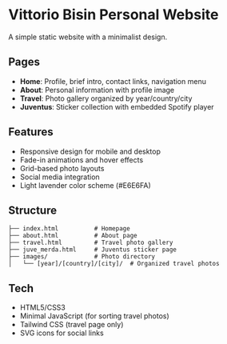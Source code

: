 # Vittorio Bisin Personal Website

A simple static website with a minimalist design.

## Pages
- **Home**: Profile, brief intro, contact links, navigation menu
- **About**: Personal information with profile image
- **Travel**: Photo gallery organized by year/country/city
- **Juventus**: Sticker collection with embedded Spotify player

## Features
- Responsive design for mobile and desktop
- Fade-in animations and hover effects
- Grid-based photo layouts
- Social media integration
- Light lavender color scheme (#E6E6FA)

## Structure
```
├── index.html          # Homepage
├── about.html          # About page
├── travel.html         # Travel photo gallery
├── juve_merda.html     # Juventus sticker page
├── images/             # Photo directory
│   └── [year]/[country]/[city]/  # Organized travel photos
```

## Tech
- HTML5/CSS3
- Minimal JavaScript (for sorting travel photos)
- Tailwind CSS (travel page only)
- SVG icons for social links
